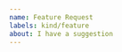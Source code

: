 ```yaml
---
name: Feature Request
labels: kind/feature
about: I have a suggestion
---
```


<!--
Describe in detail what is the new functionality. How is the user experience affected?
-->
